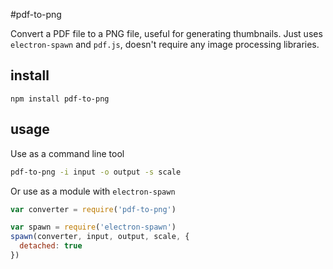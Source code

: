 #pdf-to-png

Convert a PDF file to a PNG file, useful for generating thumbnails. Just uses `electron-spawn` and `pdf.js`, doesn't require any image processing libraries.

## install

```
npm install pdf-to-png
```

## usage

Use as a command line tool

```bash
pdf-to-png -i input -o output -s scale
```

Or use as a module with `electron-spawn`

```javascript
var converter = require('pdf-to-png')

var spawn = require('electron-spawn')
spawn(converter, input, output, scale, {
  detached: true
})
```